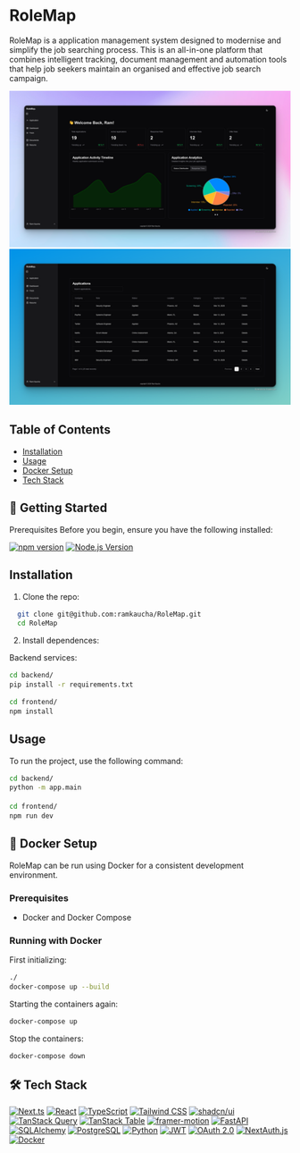 # RoleMap

RoleMap is a application management system designed to modernise and simplify the job searching process. This is an all-in-one platform that combines intelligent tracking, document management and automation tools that help job seekers maintain an organised and effective job search campaign.

![Image of Dashboard Page](assets/DashBoard.png)
![Image of Tracker Page](assets/Tracker.png)

## Table of Contents

- [Installation](#installation)
- [Usage](#usage)
- [Docker Setup](#-docker-setup)
- [Tech Stack](#️-tech-stack)

## 🚀 Getting Started

Prerequisites
Before you begin, ensure you have the following installed:

[![npm version](https://img.shields.io/badge/npm-v8.0.0-blue?style=flat-square&logo=npm)](https://www.npmjs.com/)
[![Node.js Version](https://img.shields.io/badge/node-v16.0.0-green?style=flat-square&logo=node.js)](https://nodejs.org/)

## Installation

1. Clone the repo:

```bash
  git clone git@github.com:ramkaucha/RoleMap.git
  cd RoleMap
```

2. Install dependences:

Backend services:

```bash
cd backend/
pip install -r requirements.txt
```

```bash
cd frontend/
npm install
```

## Usage

To run the project, use the following command:

```bash
cd backend/
python -m app.main

cd frontend/
npm run dev
```

## 🐳 Docker Setup

RoleMap can be run using Docker for a consistent development environment.

### Prerequisites

- Docker and Docker Compose

### Running with Docker

First initializing:

```bash
./
docker-compose up --build
```

Starting the containers again:

```bash
docker-compose up
```

Stop the containers:

```bash
docker-compose down
```

## 🛠️ Tech Stack

[![Next.ts](https://img.shields.io/badge/Next.ts-black?style=for-the-badge&logo=next.js&logoColor=white)](https://nextjs.org/)
[![React](https://img.shields.io/badge/React-20232A?style=for-the-badge&logo=react&logoColor=61DAFB)](https://reactjs.org/)
[![TypeScript](https://img.shields.io/badge/TypeScript-007ACC?style=for-the-badge&logo=typescript&logoColor=white)](https://www.typescriptlang.org/)
[![Tailwind CSS](https://img.shields.io/badge/Tailwind_CSS-38B2AC?style=for-the-badge&logo=tailwind-css&logoColor=white)](https://tailwindcss.com/)
[![shadcn/ui](https://img.shields.io/badge/shadcn%2Fui-000?logo=shadcnui&logoColor=fff&style=for-the-badge)](https://ui.shadcn.com/)
[![TanStack Query](https://img.shields.io/badge/TanStack_Query-FF4154?style=for-the-badge&logo=reactquery&logoColor=white)](https://tanstack.com/query/latest)
[![TanStack Table](https://img.shields.io/badge/TanStack_Table-FF4154?style=for-the-badge&logo=reacttable&logoColor=white)](https://tanstack.com/table/latest)
[![framer-motion](https://img.shields.io/badge/Framer_Motion-0055FF?style=for-the-badge&logo=framer&logoColor=white)](https://www.framer.com/motion/)
[![FastAPI](https://img.shields.io/badge/FastAPI-009688?style=for-the-badge&logo=fastapi&logoColor=white)](https://fastapi.tiangolo.com/)
[![SQLAlchemy](https://img.shields.io/badge/SQLAlchemy-D71F00?style=for-the-badge&logo=sqlalchemy&logoColor=white)](https://www.sqlalchemy.org/)
[![PostgreSQL](https://img.shields.io/badge/PostgreSQL-4169E1?style=for-the-badge&logo=postgresql&logoColor=white)](https://www.postgresql.org/)
[![Python](https://img.shields.io/badge/Python-3776AB?style=for-the-badge&logo=python&logoColor=white)](https://www.python.org/)
[![JWT](https://img.shields.io/badge/JWT-000000?style=for-the-badge&logo=jsonwebtokens&logoColor=white)](https://jwt.io/)
[![OAuth 2.0](https://img.shields.io/badge/OAuth_2.0-4285F4?style=for-the-badge&logo=google&logoColor=white)](https://oauth.net/2/)
[![NextAuth.js](https://img.shields.io/badge/NextAuth.js-000000?style=for-the-badge&logo=nextdotjs&logoColor=white)](https://next-auth.js.org/)
[![Docker](https://img.shields.io/badge/Docker-%230db7ed.svg?style=for-the-badge&logo=docker&logoColor=white)](https://www.docker.com/)
